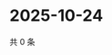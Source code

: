 # 2025-10-24

共 0 条

<!-- BEGIN ZHIHUVIDEO -->
<!-- 最后更新时间 Fri Oct 24 2025 06:10:34 GMT+0800 (China Standard Time) -->

<!-- END ZHIHUVIDEO -->
